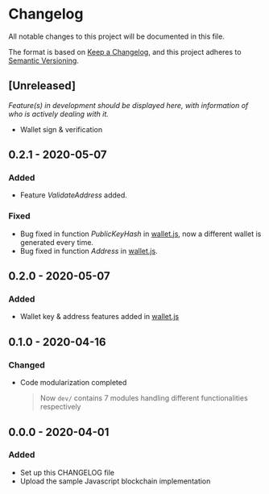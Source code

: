 # Changelog
All notable changes to this project will be documented in this file.

The format is based on [Keep a Changelog](https://keepachangelog.com/en/1.0.0/),
and this project adheres to [Semantic Versioning](https://semver.org/spec/v2.0.0.html).

## [Unreleased]  
*Feature(s) in development should be displayed here, with information of who is actively dealing with it.* 
- Wallet sign & verification  

## 0.2.1 - 2020-05-07
### Added  
- Feature *ValidateAddress* added.  

### Fixed  
- Bug fixed in function *PublicKeyHash* in [wallet.js](./dev/wallet.js), now a different wallet is generated every time.
- Bug fixed in function *Address* in [wallet.js](./dev.wallet.js).

## 0.2.0 - 2020-05-07
### Added
- Wallet key & address features added in [wallet.js](./dev/wallet.js)  

## 0.1.0 - 2020-04-16  
### Changed
- Code modularization completed
  > Now ``dev/`` contains 7 modules handling different functionalities respectively

## 0.0.0 - 2020-04-01
### Added
- Set up this CHANGELOG file
- Upload the sample Javascript blockchain implementation
